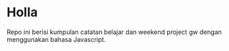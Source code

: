 # Holla

Repo ini berisi kumpulan catatan belajar dan weekend project gw dengan menggunakan bahasa Javascript.
